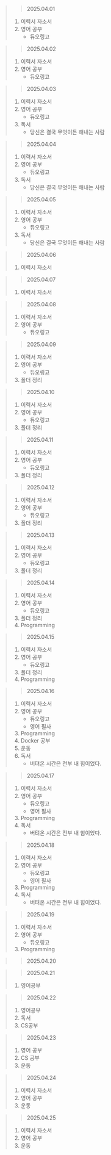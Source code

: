 > > 2025.04.01
> 1. 이력서 자소서
> 2. 영어 공부
>    - 듀오링고

> > 2025.04.02
> 1. 이력서 자소서
> 2. 영어 공부
>    - 듀오링고

> > 2025.04.03
> 1. 이력서 자소서
> 2. 영어 공부
>    - 듀오링고
> 3. 독서
>    - 당신은 결국 무엇이든 해내는 사람

> > 2025.04.04
> 1. 이력서 자소서
> 2. 영어 공부
>    - 듀오링고
> 3. 독서
>    - 당신은 결국 무엇이든 해내는 사람

> > 2025.04.05
> 1. 이력서 자소서
> 2. 영어 공부
>    - 듀오링고
> 3. 독서
>    - 당신은 결국 무엇이든 해내는 사람

> > 2025.04.06
> 1. 이력서 자소서

> > 2025.04.07
> 1. 이력서 자소서

> > 2025.04.08
> 1. 이력서 자소서
> 2. 영어 공부
>    - 듀오링고

> > 2025.04.09
> 1. 이력서 자소서
> 2. 영어 공부
>    - 듀오링고
> 3. 폴더 정리

> > 2025.04.10
> 1. 이력서 자소서
> 2. 영어 공부
>    - 듀오링고
> 3. 폴더 정리

> > 2025.04.11
> 1. 이력서 자소서
> 2. 영어 공부
>    - 듀오링고
> 3. 폴더 정리

> > 2025.04.12
> 1. 이력서 자소서
> 2. 영어 공부
>    - 듀오링고
> 3. 폴더 정리

> > 2025.04.13
> 1. 이력서 자소서
> 2. 영어 공부
>    - 듀오링고
> 3. 폴더 정리

> > 2025.04.14
> 1. 이력서 자소서
> 2. 영어 공부
>    - 듀오링고
> 3. 폴더 정리
> 4. Programming

> > 2025.04.15
> 1. 이력서 자소서
> 2. 영어 공부
>    - 듀오링고
> 3. 폴더 정리
> 4. Programming

> > 2025.04.16
> 1. 이력서 자소서
> 2. 영어 공부
>    - 듀오링고
>    - 영어 필사
> 3. Programming
> 4. Docker 공부
> 5. 운동
> 6. 독서
>    - 버텨온 시간은 전부 내 힘이었다.

> > 2025.04.17
> 1. 이력서 자소서
> 2. 영어 공부
>    - 듀오링고
>    - 영어 필사
> 3. Programming
> 4. 독서
>    - 버텨온 시간은 전부 내 힘이었다.

> > 2025.04.18
> 1. 이력서 자소서
> 2. 영어 공부
>    - 듀오링고
>    - 영어 필사
> 3. Programming
> 4. 독서
>    - 버텨온 시간은 전부 내 힘이었다.

> > 2025.04.19
> 1. 이력서 자소서
> 2. 영어 공부
>    - 듀오링고
> 3. Programming

> > 2025.04.20

> > 2025.04.21
> 1. 영어공부

> > 2025.04.22
> 1. 영어공부
> 2. 독서
> 3. CS공부

> > 2025.04.23
> 1. 영어 공부
> 2. CS 공부
> 3. 운동

> > 2025.04.24
> 1. 이력서 자소서
> 2. 영어 공부
> 3. 운동

> > 2025.04.25
> 1. 이력서 자소서
> 2. 영어 공부
> 3. 운동
